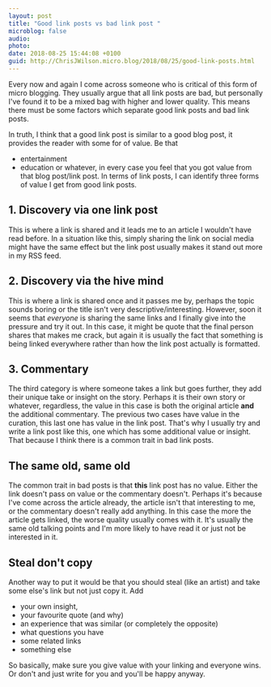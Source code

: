 ```yaml
---
layout: post
title: "Good link posts vs bad link post "
microblog: false
audio: 
photo: 
date: 2018-08-25 15:44:08 +0100
guid: http://ChrisJWilson.micro.blog/2018/08/25/good-link-posts.html
---
```

Every now and again I come across someone who is critical of this form of micro blogging. They usually argue that all link posts are bad, but personally I've found it to be a mixed bag with higher and lower quality. This means there must be some factors which separate good link posts and bad link posts. 

In truth, I think that a good link post is similar to a good blog post, it provides the reader with some for of value. Be that
- entertainment
- education
or whatever, in every case you feel that you got value from that blog post/link post. In terms of link posts, I can identify three forms of value I get from good link posts. 

## 1. Discovery via one link post
This is where a link is shared and it leads me to an article I wouldn't have read before. In a situation like this, simply sharing the link on social media might have the same effect but the link post usually makes it stand out more in my RSS feed. 

## 2. Discovery via the hive mind
This is where a link is shared once and it passes me by, perhaps the topic sounds boring or the title isn't very descriptive/interesting. However, soon it seems that _everyone_ is sharing the same links and I finally give into the pressure and try it out. In this case, it might be quote that the final person shares that makes me crack, but again it is usually the fact that something is being linked everywhere rather than how the link post actually is formatted. 

## 3. Commentary 
The third category is where someone takes a link but goes further, they add their unique take or insight on the story. Perhaps it is their own story or whatever, regardless, the value in this case is both the original article **and** the additional commentary. The previous two cases have value in the curation, this last one has value in the link post. That's why I usually try and write a link post like this, one which has some additional value or insight. That because I think there is a common trait in bad link posts. 

## The same old, same old
The common trait in bad posts is that **this** link post has no value. Either the link doesn't pass on value or the commentary doesn't. Perhaps it's because I've come across the article already, the article isn't that interesting to me, or the commentary doesn't really add anything. In this case the more the article gets linked, the worse quality usually comes with it. It's usually the same old talking points and I'm more likely to have read it or just not be interested in it. 

## Steal don't copy 
Another way to put it would be that you should steal (like an artist) and take some else's link but not just copy it. Add 
- your own insight, 
- your favourite quote (and why) 
- an experience that was similar (or completely the opposite) 
- what questions you have 
- some related links 
- something else 

So basically, make sure you give value with your linking and everyone wins. Or don't and just write for you  and you'll be happy anyway. 
